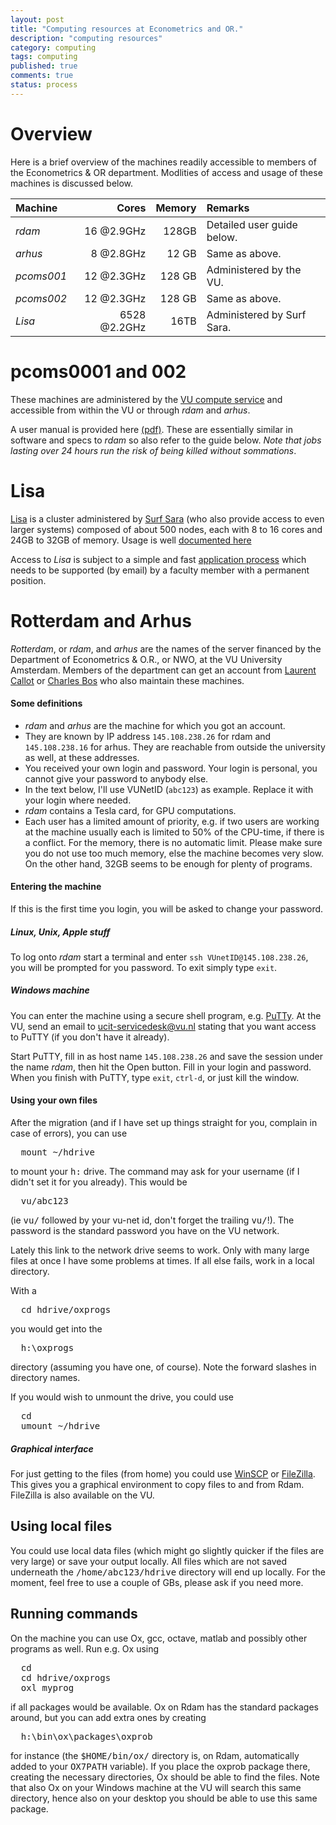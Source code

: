 ```yaml
---
layout: post
title: "Computing resources at Econometrics and OR."
description: "computing resources"
category: computing
tags: computing 
published: true
comments: true
status: process
---
```



# Overview

Here is a brief overview of the machines readily accessible to members of the Econometrics & OR department. Modlities of access and usage of these machines is discussed below.  

Machine | Cores | Memory | Remarks
:------- | -----: | ------: | :-------
_rdam_  | 16 @2.9GHz| 128GB | Detailed user guide below.
_arhus_ |  8 @2.8GHz | 12 GB | Same as above.
_pcoms001_ | 12 @2.3GHz | 128 GB | Administered by the VU.
_pcoms002_ | 12 @2.3GHz | 128 GB | Same as above.
_Lisa_ | 6528 @2.2GHz | 16TB | Administered by Surf Sara. 

# pcoms0001 and 002

These machines are administered by the [VU compute service](https://vunet.login.vu.nl/services/pages/detail.aspx?cid=tcm%3a164-330191-16) and accessible from within the VU or through _rdam_ and _arhus_. 

A user manual is provided here [(pdf)](https://vunet.login.vu.nl/_layouts/SharePoint.Tridion.WebParts/redirect.aspx?cid=tcm:164-327430-16). These are essentially similar in software and specs to _rdam_ so also refer to the guide below. *Note that jobs lasting over 24 hours run the risk of being killed without sommations*. 

# Lisa

[Lisa](https://www.surfsara.nl/systems/lisa/description) is a cluster administered by [Surf Sara](https://www.surfsara.nl) (who also provide access to even larger systems) composed of about 500 nodes, each with 8 to 16 cores and 24GB to 32GB of memory. Usage is well [documented here](https://www.surfsara.nl/systems/lisa/usage)

Access to _Lisa_ is subject to a simple and fast [application process](https://www.surfsara.nl/systems/lisa/account) which needs to be supported (by email) by a faculty member with a permanent position. 

# Rotterdam and Arhus 

_Rotterdam_, or _rdam_, and _arhus_ are the names of the server financed by the Department of Econometrics & O.R., or NWO, at the VU University
Amsterdam. Members of the department can get an account from <a href="mailto:l.callot@vu.nl">Laurent Callot</a> or <a href="mailto:c.s.bos@vu.nl">Charles
Bos</a> who also maintain these machines.

#### Some definitions

 * _rdam_ and _arhus_ are the machine for which you got an account. 
 * They are known by IP address `145.108.238.26` for rdam and `145.108.238.16` for arhus. They are reachable
from outside the university as well, at these addresses.
 * You received your own login and password. Your login is personal, you
cannot give your password to anybody else.
 * In the text below, I'll use VUNetID (`abc123`) as example. Replace it
with your login where needed.
 *  _rdam_ contains a Tesla card, for GPU computations.
 * Each user has a limited amount of priority, e.g. if two users are working at the
machine usually each is limited to 50% of the CPU-time, if there is a
conflict. For the memory,
there is no automatic limit. Please make sure you do not use too much
memory, else the machine becomes very slow. On the other hand, 32GB
seems to be enough for plenty of programs.



#### Entering the machine

If this is the first time you login, you will be asked to change your password.

##### Linux, Unix, Apple stuff
To log onto _rdam_ start a terminal and enter `ssh VUnetID@145.108.238.26`, you will be prompted for you password. To exit simply type `exit`.  

##### Windows machine
You can enter the machine using a secure shell program, e.g. [PuTTy](http://www.chiark.greenend.org.uk/%7Esgtatham/putty/). At the VU, send an email to <a href="mailto:ucit-servicedesk@vu.nl">ucit-servicedesk@vu.nl</a> stating that you want access to PuTTY (if you don't have it already). 

Start PuTTY, fill in as host name `145.108.238.26` and save the session under the name _rdam_, then hit the Open button. Fill in your login and password.  When you finish with PuTTY, type `exit`, `ctrl-d`, or just kill the window.



#### Using your own files
After the migration (and if I have set up things straight for you,
complain in case of errors), you can use 
<pre>  mount ~/hdrive
</pre>
to mount your <tt>h:</tt> drive. The command may ask for your username (if I didn't set it for you already). This would
be 
<pre>  vu/abc123
</pre>
(ie <tt>vu/</tt> followed by your vu-net id, don't forget the trailing
<tt>vu/</tt>!). The password is the standard password you have on the VU network.
<p>
Lately this link to the network drive seems to work. Only with
many large files at once I have some problems at times. If all else
fails, work in a local directory.
</p><p>

</p><p>
With a
</p><pre>  cd hdrive/oxprogs
</pre>
you would get into the 
<pre>  h:\oxprogs 
</pre>
directory (assuming you have one, of course). Note the forward slashes
in directory names.
<p>
If you would wish to unmount the drive, you could use
</p><pre>  cd
  umount ~/hdrive
</pre>

##### Graphical interface

For just getting to the files (from home) you could use
<a href="http://winscp.net/">WinSCP</a> or
<a href="http://filezilla-project.org/">FileZilla</a>.  
This gives you a graphical environment to copy files to and from Rdam.
FileZilla is also available on the VU. 

<h2>Using local files</h2>
You could use local data files (which might go slightly quicker if the
files are very large) or save your output locally. All files which are
not saved underneath the <tt>/home/abc123/hdrive</tt> directory will end up
locally. For the moment, feel free to use a couple of GBs, please ask if
you need more. 

<h2>Running commands</h2>
On the machine you can use Ox, gcc, octave, matlab and possibly other programs
as well. Run e.g. Ox using
<pre>  cd
  cd hdrive/oxprogs
  oxl myprog
</pre>
if all packages would be available. Ox on Rdam has the standard
packages around, but you can add extra ones by creating
<pre>  h:\bin\ox\packages\oxprob
</pre>
for instance (the <tt>$HOME/bin/ox/</tt> directory is, on Rdam, automatically added to your <tt>OX7PATH</tt>
 variable). If you place the oxprob package there, creating the
necessary directories, Ox should be able to find the files. Note that
also Ox on your Windows machine at the VU will search this same 
directory, hence also on your desktop you should be able to use this 
same package.

